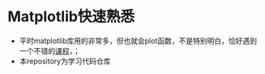 # Matplotlib快速熟悉
- 平时matplotlib库用的非常多，但也就会plot函数，不是特别明白，恰好遇到一个不错的[课程](https://datawhalechina.github.io/fantastic-matplotlib/index.html)，；
- 本repository为学习代码仓库